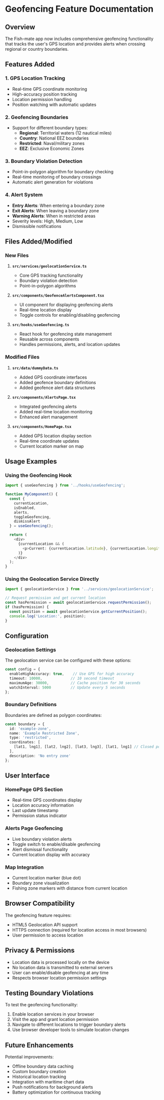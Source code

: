 # Geofencing Feature Documentation

## Overview
The Fish-mate app now includes comprehensive geofencing functionality that tracks the user's GPS location and provides alerts when crossing regional or country boundaries.

## Features Added

### 1. GPS Location Tracking
- Real-time GPS coordinate monitoring
- High-accuracy position tracking
- Location permission handling
- Position watching with automatic updates

### 2. Geofencing Boundaries
- Support for different boundary types:
  - **Regional**: Territorial waters (12 nautical miles)
  - **Country**: National EEZ boundaries
  - **Restricted**: Naval/military zones
  - **EEZ**: Exclusive Economic Zones

### 3. Boundary Violation Detection
- Point-in-polygon algorithm for boundary checking
- Real-time monitoring of boundary crossings
- Automatic alert generation for violations

### 4. Alert System
- **Entry Alerts**: When entering a boundary zone
- **Exit Alerts**: When leaving a boundary zone  
- **Warning Alerts**: When in restricted areas
- Severity levels: High, Medium, Low
- Dismissible notifications

## Files Added/Modified

### New Files
1. **`src/services/geolocationService.ts`**
   - Core GPS tracking functionality
   - Boundary violation detection
   - Point-in-polygon algorithms

2. **`src/components/GeofenceAlertsComponent.tsx`**
   - UI component for displaying geofencing alerts
   - Real-time location display
   - Toggle controls for enabling/disabling geofencing

3. **`src/hooks/useGeofencing.ts`**
   - React hook for geofencing state management
   - Reusable across components
   - Handles permissions, alerts, and location updates

### Modified Files
1. **`src/data/dummyData.ts`**
   - Added GPS coordinate interfaces
   - Added geofence boundary definitions
   - Added geofence alert data structures

2. **`src/components/AlertsPage.tsx`**
   - Integrated geofencing alerts
   - Added real-time location monitoring
   - Enhanced alert management

3. **`src/components/HomePage.tsx`**
   - Added GPS location display section
   - Real-time coordinate updates
   - Current location marker on map

## Usage Examples

### Using the Geofencing Hook
```typescript
import { useGeofencing } from '../hooks/useGeofencing';

function MyComponent() {
  const {
    currentLocation,
    isEnabled,
    alerts,
    toggleGeofencing,
    dismissAlert
  } = useGeofencing();

  return (
    <div>
      {currentLocation && (
        <p>Current: {currentLocation.latitude}, {currentLocation.longitude}</p>
      )}
    </div>
  );
}
```

### Using the Geolocation Service Directly
```typescript
import { geolocationService } from '../services/geolocationService';

// Request permission and get current location
const hasPermission = await geolocationService.requestPermission();
if (hasPermission) {
  const position = await geolocationService.getCurrentPosition();
  console.log('Location:', position);
}
```

## Configuration

### Geolocation Settings
The geolocation service can be configured with these options:
```typescript
const config = {
  enableHighAccuracy: true,    // Use GPS for high accuracy
  timeout: 10000,             // 10 second timeout
  maximumAge: 30000,          // Cache position for 30 seconds
  watchInterval: 5000         // Update every 5 seconds
};
```

### Boundary Definitions
Boundaries are defined as polygon coordinates:
```typescript
const boundary = {
  id: 'example-zone',
  name: 'Example Restricted Zone',
  type: 'restricted',
  coordinates: [
    [lat1, lng1], [lat2, lng2], [lat3, lng3], [lat1, lng1] // Closed polygon
  ],
  description: 'No entry zone'
};
```

## User Interface

### HomePage GPS Section
- Real-time GPS coordinates display
- Location accuracy information
- Last update timestamp
- Permission status indicator

### Alerts Page Geofencing
- Live boundary violation alerts
- Toggle switch to enable/disable geofencing
- Alert dismissal functionality
- Current location display with accuracy

### Map Integration
- Current location marker (blue dot)
- Boundary zone visualization
- Fishing zone markers with distance from current location

## Browser Compatibility

The geofencing feature requires:
- HTML5 Geolocation API support
- HTTPS connection (required for location access in most browsers)
- User permission to access location

## Privacy & Permissions

- Location data is processed locally on the device
- No location data is transmitted to external servers
- User can enable/disable geofencing at any time
- Respects browser location permission settings

## Testing Boundary Violations

To test the geofencing functionality:
1. Enable location services in your browser
2. Visit the app and grant location permission
3. Navigate to different locations to trigger boundary alerts
4. Use browser developer tools to simulate location changes

## Future Enhancements

Potential improvements:
- Offline boundary data caching
- Custom boundary creation
- Historical location tracking
- Integration with maritime chart data
- Push notifications for background alerts
- Battery optimization for continuous tracking
